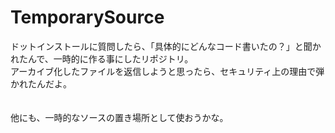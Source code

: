# TemporarySource
ドットインストールに質問したら、「具体的にどんなコード書いたの？」と聞かれたんで、一時的に作る事にしたリポジトリ。    
アーカイブ化したファイルを返信しようと思ったら、セキュリティ上の理由で弾かれたんだよ。    

　    
他にも、一時的なソースの置き場所として使おうかな。




